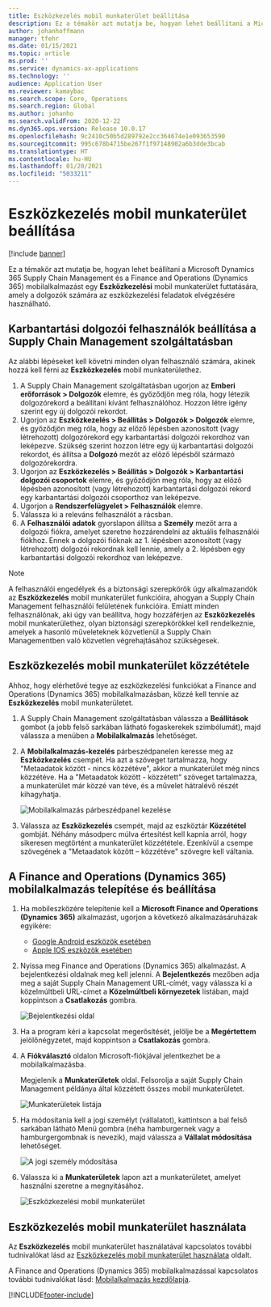 ```yaml
---
title: Eszközkezelés mobil munkaterület beállítása
description: Ez a témakör azt mutatja be, hogyan lehet beállítani a Microsoft Dynamics 365 Supply Chain Management és a Finance and Operations (Dynamics 365) mobilalkalmazást egy eszközkezelési mobil munkaterület futtatására, amely a dolgozók számára az eszközkezelési feladatok elvégzésére használható.
author: johanhoffmann
manager: tfehr
ms.date: 01/15/2021
ms.topic: article
ms.prod: ''
ms.service: dynamics-ax-applications
ms.technology: ''
audience: Application User
ms.reviewer: kamaybac
ms.search.scope: Core, Operations
ms.search.region: Global
ms.author: johanho
ms.search.validFrom: 2020-12-22
ms.dyn365.ops.version: Release 10.0.17
ms.openlocfilehash: 9c2410c50b5d289792e2cc364674e1e093653590
ms.sourcegitcommit: 995c678b4715be267f1f97148902a6b3dde3bcab
ms.translationtype: HT
ms.contentlocale: hu-HU
ms.lasthandoff: 01/20/2021
ms.locfileid: "5033211"
---
```

# <a name="set-up-the-asset-management-mobile-workspace"></a>Eszközkezelés mobil munkaterület beállítása

[!include [banner](../includes/banner.md)]

Ez a témakör azt mutatja be, hogyan lehet beállítani a Microsoft Dynamics 365 Supply Chain Management és a Finance and Operations (Dynamics 365) mobilalkalmazást egy **Eszközkezelési** mobil munkaterület futtatására, amely a dolgozók számára az eszközkezelési feladatok elvégzésére használható.

## <a name="set-up-maintenance-worker-users-in-supply-chain-management"></a>Karbantartási dolgozói felhasználók beállítása a Supply Chain Management szolgáltatásban

Az alábbi lépéseket kell követni minden olyan felhasználó számára, akinek hozzá kell férni az **Eszközkezelés** mobil munkaterülethez.

1. A Supply Chain Management szolgáltatásban ugorjon az **Emberi erőforrások \> Dolgozók** elemre, és győződjön meg róla, hogy létezik dolgozórekord a beállítani kívánt felhasználóhoz. Hozzon létre igény szerint egy új dolgozói rekordot.
1. Ugorjon az **Eszközkezelés \> Beállítás \> Dolgozók \> Dolgozók** elemre, és győződjön meg róla, hogy az előző lépésben azonosított (vagy létrehozott) dolgozórekord egy karbantartási dolgozói rekordhoz van leképezve. Szükség szerint hozzon létre egy új karbantartási dolgozói rekordot, és állítsa a **Dolgozó** mezőt az előző lépésből származó dolgozórekordra.
1. Ugorjon az **Eszközkezelés \> Beállítás \> Dolgozók \> Karbantartási dolgozói csoportok** elemre, és győződjön meg róla, hogy az előző lépésben azonosított (vagy létrehozott) karbantartási dolgozói rekord egy karbantartási dolgozói csoporthoz van leképezve.
1. Ugorjon a **Rendszerfelügyelet \> Felhasználók** elemre.
1. Válassza ki a releváns felhasználót a rácsban.
1. A **Felhasználói adatok** gyorslapon állítsa a **Személy** mezőt arra a dolgozói fiókra, amelyet szeretne hozzárendelni az aktuális felhasználói fiókhoz. Ennek a dolgozói fióknak az 1. lépésben azonosított (vagy létrehozott) dolgozói rekordnak kell lennie, amely a 2. lépésben egy karbantartási dolgozói rekordhoz van leképezve.

> [!NOTE]
> A felhasználói engedélyek és a biztonsági szerepkörök úgy alkalmazandók az **Eszközkezelés** mobil munkaterület funkcióira, ahogyan a Supply Chain Management felhasználói felületének funkcióira. Emiatt minden felhasználónak, aki úgy van beállítva, hogy hozzáférjen az **Eszközkezelés** mobil munkaterülethez, olyan biztonsági szerepkörökkel kell rendelkeznie, amelyek a hasonló műveleteknek közvetlenül a Supply Chain Managementben való közvetlen végrehajtásához szükségesek.

## <a name="publish-the-asset-management-mobile-workspace"></a>Eszközkezelés mobil munkaterület közzététele

Ahhoz, hogy elérhetővé tegye az eszközkezelési funkciókat a Finance and Operations (Dynamics 365) mobilalkalmazásban, közzé kell tennie az **Eszközkezelés** mobil munkaterületet.

1. A Supply Chain Management szolgáltatásban válassza a **Beállítások** gombot (a jobb felső sarkában látható fogaskerekek szimbólumát), majd válassza a menüben a **Mobilalkalmazás** lehetőséget.
1. A **Mobilalkalmazás-kezelés** párbeszédpanelen keresse meg az **Eszközkezelés** csempét. Ha azt a szöveget tartalmazza, hogy "Metaadatok között - nincs közzétéve", akkor a munkaterület még nincs közzétéve. Ha a "Metaadatok között - közzétett" szöveget tartalmazza, a munkaterület már közzé van téve, és a művelet hátralévő részét kihagyhatja.

    ![Mobilalkalmazás párbeszédpanel kezelése](media/mobile-workspaces.png "Mobilalkalmazás párbeszédpanel kezelése")

1. Válassza az **Eszközkezelés** csempét, majd az eszköztár **Közzététel** gombját. Néhány másodperc múlva értesítést kell kapnia arról, hogy sikeresen megtörtént a munkaterület közzététele. Ezenkívül a csempe szövegének a "Metaadatok között – közzétéve" szövegre kell váltania.

## <a name="install-and-set-up-the-finance-and-operations-dynamics-365-mobile-app"></a>A Finance and Operations (Dynamics 365) mobilalkalmazás telepítése és beállítása

1. Ha mobileszközére telepítenie kell a **Microsoft Finance and Operations (Dynamics 365)** alkalmazást, ugorjon a következő alkalmazásáruházak egyikére:

    - [Google Android eszközök esetében](https://go.microsoft.com/fwlink/?linkid=850662)
    - [Apple IOS eszközök esetében](https://go.microsoft.com/fwlink/?linkid=850663)

1. Nyissa meg Finance and Operations (Dynamics 365) alkalmazást. A bejelentkezési oldalnak meg kell jelenni. A **Bejelentkezés** mezőben adja meg a saját Supply Chain Management URL-címét, vagy válassza ki a közelmúltbeli URL-címet a **Közelmúltbeli környezetek** listában, majd koppintson a **Csatlakozás** gombra.

    ![Bejelentkezési oldal](media/mobile-app-sign-in.png "Bejelentkezési oldal")

1. Ha a program kéri a kapcsolat megerősítését, jelölje be a **Megértettem** jelölőnégyzetet, majd koppintson a **Csatlakozás** gombra.
1. A **Fiókválasztó** oldalon Microsoft-fiókjával jelentkezhet be a mobilalkalmazásba.

    Megjelenik a **Munkaterületek** oldal. Felsorolja a saját Supply Chain Management példánya által közzétett összes mobil munkaterületet.

    ![Munkaterületek listája](media/mobile-app-workspaces.png "Munkaterületek listája")

1. Ha módosítania kell a jogi személyt (vállalatot), kattintson a bal felső sarkában látható Menü gombra (néha hamburgernek vagy a hamburgergombnak is nevezik), majd válassza a **Vállalat módosítása** lehetőséget.

    ![A jogi személy módosítása](media/mobile-app-change-comp.png "A jogi személy módosítása")

1. Válassza ki a **Munkaterületek** lapon azt a munkaterületet, amelyet használni szeretne a megnyitásához.

    ![Eszközkezelési mobil munkaterület](media/mobile-app-asset-workspace.png "Eszközkezelési mobil munkaterület")

## <a name="work-with-the-asset-management-mobile-workspace"></a>Eszközkezelés mobil munkaterület használata

Az **Eszközkezelés** mobil munkaterület használatával kapcsolatos további tudnivalókat lásd az [Eszközkezelés mobil munkaterület használata](asset-management-mobile-workspace.md) oldalt.

A Finance and Operations (Dynamics 365) mobilalkalmazással kapcsolatos további tudnivalókat lásd: [Mobilalkalmazás kezdőlapja](../../fin-ops-core/dev-itpro/mobile-apps/Mobile-app-home-page.md).


[!INCLUDE[footer-include](../../includes/footer-banner.md)]